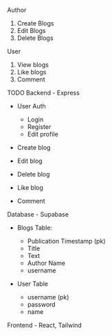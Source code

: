 Author
1. Create Blogs
2. Edit Blogs
3. Delete Blogs

User
1. View blogs
2. Like blogs
3. Comment

TODO
Backend - Express
- User Auth
    - Login
    - Register
    - Edit profile

- Create blog
- Edit blog
- Delete blog
- Like blog
- Comment

Database - Supabase
- Blogs Table:  
    - Publication Timestamp (pk)
    - Title
    - Text
    - Author Name
    - username

- User Table
    - username (pk)
    - password
    - name

Frontend - React, Tailwind


